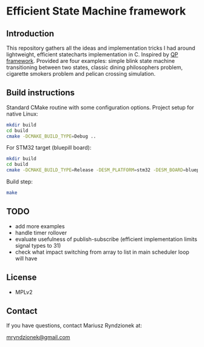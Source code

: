 Efficient State Machine framework
=================================

Introduction
------------
This repository gathers all the ideas and implementation tricks I had around lightweight, efficient
statecharts implementation in C. Inspired by [QP framework](https://state-machine.com/doc/concepts).
Provided are four examples: simple blink state machine transitioning between two states,
classic dining philosophers problem, cigarette smokers problem and pelican crossing simulation.

Build instructions
------------------

Standard CMake routine with some configuration options.
Project setup for native Linux:

```sh
mkdir build
cd build
cmake -DCMAKE_BUILD_TYPE=Debug ..
```

For STM32 target (bluepill board):

```sh
mkdir build
cd build
cmake -DCMAKE_BUILD_TYPE=Release -DESM_PLATFORM=stm32 -DESM_BOARD=bluepill -DCMAKE_TOOLCHAIN_FILE=../platform/stm32/Toolchain.cmake ..
```

Build step:
```sh
make
```

TODO
----

 - add more examples
 - handle timer rollover
 - evaluate usefulness of publish-subscribe (efficient implementation limits signal types to 31)
 - check what impact switching from array to list in main scheduler loop will have

License
-------
  - MPLv2

Contact
-------
If you have questions, contact Mariusz Ryndzionek at:

<mryndzionek@gmail.com>
